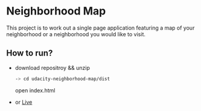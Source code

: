 # Neighborhood Map

This project is to work out a single page application featuring a map of your neighborhood or a neighborhood you would like to visit.

## How to run?

* download repositroy && unzip
	
	```bash
	-> cd udacity-neighborhood-map/dist
	```
    open index.html

* or [Live](https://allenlili.github.io/udacity-fend-neighborhood-map/)

